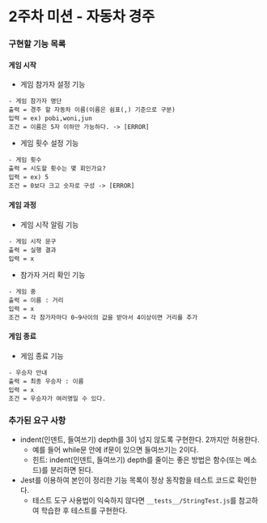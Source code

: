# 2주차 미션 - 자동차 경주

### 구현할 기능 목록

#### 게임 시작

- 게임 참가자 설정 기능
```
- 게임 참가자 명단
출력 = 경주 할 자동차 이름(이름은 쉼표(,) 기준으로 구분)
입력 = ex) pobi,woni,jun
조건 = 이름은 5자 이하만 가능하다. -> [ERROR]
```

- 게임 횟수 설정 기능
```
- 게임 횟수
출력 = 시도할 횟수는 몇 회인가요?
입력 = ex) 5
조건 = 0보다 크고 숫자로 구성 -> [ERROR]
```

#### 게임 과정
- 게임 시작 알림 기능
```
- 게임 시작 문구
출력 = 실행 결과
입력 = x
```


- 참가자 거리 확인 기능
```
- 게임 중
출력 = 이름 : 거리
입력 = x
조건 = 각 참가자마다 0~9사이의 값을 받아서 4이상이면 거리를 추가 
```

#### 게임 종료

- 게임 종료 기능
```
- 우승자 안내
출력 = 최종 우승자 : 이름
입력 = x
조건 = 우승자가 여러명일 수 있다.
```

### 추가된 요구 사항
- indent(인덴트, 들여쓰기) depth를 3이 넘지 않도록 구현한다. 2까지만 허용한다.
  - 예를 들어 while문 안에 if문이 있으면 들여쓰기는 2이다.
  - 힌트: indent(인덴트, 들여쓰기) depth를 줄이는 좋은 방법은 함수(또는 메소드)를 분리하면 된다.
- Jest를 이용하여 본인이 정리한 기능 목록이 정상 동작함을 테스트 코드로 확인한다.
  - 테스트 도구 사용법이 익숙하지 않다면 `__tests__/StringTest.js`를 참고하여 학습한 후 테스트를 구현한다.